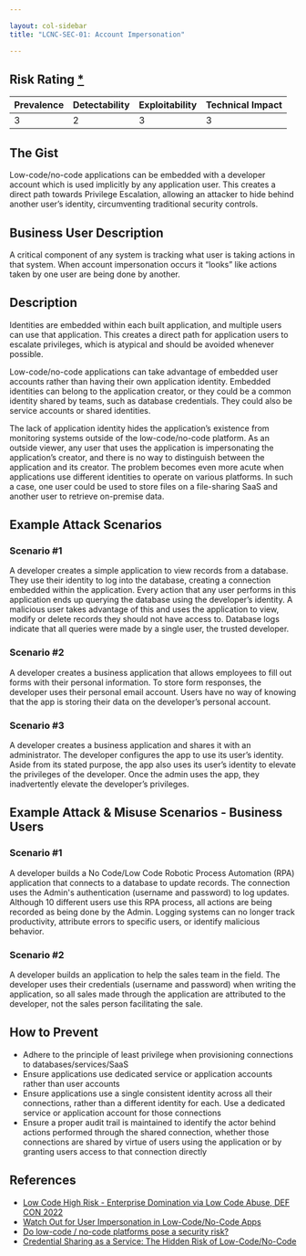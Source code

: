 ```yaml
---

layout: col-sidebar
title: "LCNC-SEC-01: Account Impersonation"

---
```


## Risk Rating [*](https://owasp.org/www-project-top-ten/2017/Note_About_Risks)

| Prevalence | Detectability | Exploitability | Technical Impact |
| --- | --- | --- | --- |
| 3 | 2 | 3 | 3 |


## The Gist

Low-code/no-code applications can be embedded with a developer account which is used implicitly by any application user. 
This creates a direct path towards Privilege Escalation, allowing an attacker to hide behind another user’s identity, circumventing traditional security controls.

## Business User Description

A critical component of any system is tracking what user is taking actions in that system.  When account impersonation occurs it “looks” like actions taken by one user are being done by another. 

## Description

Identities are embedded within each built application, and multiple users can use that application. 
This creates a direct path for application users to escalate privileges, which is atypical and should be avoided whenever possible. 

Low-code/no-code applications can take advantage of embedded user accounts rather than having their own application identity. 
Embedded identities can belong to the application creator, or they could be a common identity shared by teams, such as database credentials. 
They could also be service accounts or shared identities.

The lack of application identity hides the application’s existence from monitoring systems outside of the low-code/no-code platform. 
As an outside viewer, any user that uses the application is impersonating the application’s creator, and there is no way to distinguish between the application and its creator. 
The problem becomes even more acute when applications use different identities to operate on various platforms. 
In such a case, one user could be used to store files on a file-sharing SaaS and another user to retrieve on-premise data.


## Example Attack Scenarios

### Scenario #1

A developer creates a simple application to view records from a database. 
They use their identity to log into the database, creating a connection embedded within the application. 
Every action that any user performs in this application ends up querying the database using the developer’s identity. 
A malicious user takes advantage of this and uses the application to view, modify or delete records they should not have access to. 
Database logs indicate that all queries were made by a single user, the trusted developer.

### Scenario #2

A developer creates a business application that allows employees to fill out forms with their personal information. 
To store form responses, the developer uses their personal email account. 
Users have no way of knowing that the app is storing their data on the developer’s personal account.

### Scenario #3

A developer creates a business application and shares it with an administrator. 
The developer configures the app to use its user’s identity. 
Aside from its stated purpose, the app also uses its user’s identity to elevate the privileges of the developer. 
Once the admin uses the app, they inadvertently elevate the developer’s privileges.

## Example Attack & Misuse Scenarios - Business Users

### Scenario #1

A developer builds a No Code/Low Code Robotic Process Automation (RPA) application that connects to a database to update records. The connection uses the Admin's authentication (username and password) to log updates.   Although 10 different users use this RPA process, all actions are being recorded as being done by the Admin. Logging systems can no longer track productivity, attribute errors to specific users, or identify malicious behavior.

### Scenario #2

A developer builds an application to help the sales team in the field. The developer uses their credentials (username and password) when writing the application, so all sales made through the application are attributed to the developer, not the sales person facilitating the sale. 

## How to Prevent

- Adhere to the principle of least privilege when provisioning connections to databases/services/SaaS
- Ensure applications use dedicated service or application accounts rather than user accounts
- Ensure applications use a single consistent identity across all their connections, rather than a different identity for each.
  Use a dedicated service or application account for those connections
- Ensure a proper audit trail is maintained to identify the actor behind actions performed through the shared connection, whether those connections are shared by virtue of users using the application or by granting users access to that connection directly


## References

- [Low Code High Risk - Enterprise Domination via Low Code Abuse, DEF CON 2022](https://www.youtube.com/watch?v=D3A62Rzozq4)
- [Watch Out for User Impersonation in Low-Code/No-Code Apps](https://www.darkreading.com/edge-articles/watch-out-for-user-impersonation-in-low-code-no-code-apps)
- [Do low-code / no-code platforms pose a security risk?](https://sdtimes.com/lowcode/do-low-code-no-code-platforms-pose-a-security-risk/)
- [Credential Sharing as a Service: The Hidden Risk of Low-Code/No-Code](https://www.darkreading.com/dr-tech/credential-sharing-as-a-service-hidden-risk-of-low-code-no-code)
